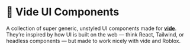 # 🧩 Vide UI Components

A collection of super generic, unstyled UI components made for [**vide**](https://github.com/rojo-rbx/vide).  
They’re inspired by how UI is built on the web — think React, Tailwind, or headless components — but made to work nicely with vide and Roblox.
